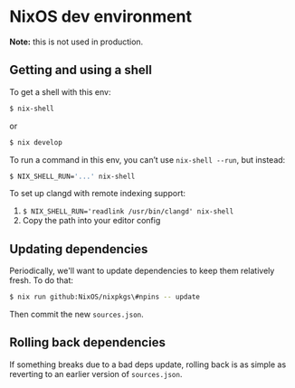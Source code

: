 NixOS dev environment
=====================

**Note:** this is not used in production.

## Getting and using a shell

To get a shell with this env:

```sh
$ nix-shell
```

or

```sh
$ nix develop
```

To run a command in this env, you can’t use `nix-shell --run`, but instead:

```sh
$ NIX_SHELL_RUN='...' nix-shell
```

To set up clangd with remote indexing support:

1. `$ NIX_SHELL_RUN='readlink /usr/bin/clangd' nix-shell`
2. Copy the path into your editor config

## Updating dependencies

Periodically, we'll want to update dependencies to keep them relatively fresh.
To do that:

```sh
$ nix run github:NixOS/nixpkgs\#npins -- update
```

Then commit the new `sources.json`.

## Rolling back dependencies

If something breaks due to a bad deps update, rolling back is as simple as
reverting to an earlier version of `sources.json`.
